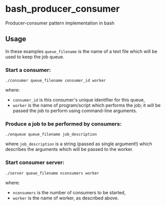 bash_producer_consumer
======================

Producer-consumer pattern implementation in bash

Usage
-----
In these examples `queue_filename` is the name of a text file which will be used to keep the job queue.

### Start a consumer:

    ./consumer queue_filename consumer_id worker
    
where:
* `consumer_id` is this consumer's unique identifier for this queue,
* `worker` is the name of program/script which performs the job; it will be passed the job to perform using command-line arguments.

### Produce a job to be performed by consumers:

    ./enqueue queue_filename job_description
    
where `job_description` is a string (passed as single argument!) which describes the arguments which will be passed to the worker.

### Start consumer server:

    ./server queue_filename nconsumers worker
    
where:
* `nconsumers` is the number of consumers to be started,
* `worker` is the name of worker, as described above.
